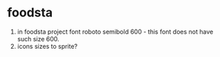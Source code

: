 # foodsta

1. in foodsta project font roboto semibold 600 - this font does not have such
   size 600.
2. icons sizes to sprite?
